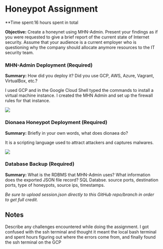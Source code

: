 # Honeypot Assignment

**Time spent:16 hours spent in total

**Objective:** Create a honeynet using MHN-Admin. Present your findings as if you were requested to give a brief report of the current state of Internet security. Assume that your audience is a current employer who is questioning why the company should allocate anymore resources to the IT security team.

### MHN-Admin Deployment (Required)

**Summary:** How did you deploy it? Did you use GCP, AWS, Azure, Vagrant, VirtualBox, etc.?

I used GCP and in the Google Cloud Shell typed the commands to install a virtual machine instance. I created the MHN Admin and set up the firewall rules for that instance.

<img src="mhn-admin.gif">

### Dionaea Honeypot Deployment (Required)

**Summary:** Briefly in your own words, what does dionaea do?

It is a scripting language used to attract attackers and captures malwares.

<img src="dionaea-honeypot.gif">

### Database Backup (Required) 

**Summary:** What is the RDBMS that MHN-Admin uses? What information does the exported JSON file record?
SQL Databse. source ports, destination ports, type of honeypots, source ips, timestamps.

*Be sure to upload session.json directly to this GitHub repo/branch in order to get full credit.*


## Notes

Describe any challenges encountered while doing the assignment.
I got confused with the ssh terminal and thought it meant the local bash terminal and spent hours figuring out where the errors come from, and finally found the ssh terminal on the GCP
